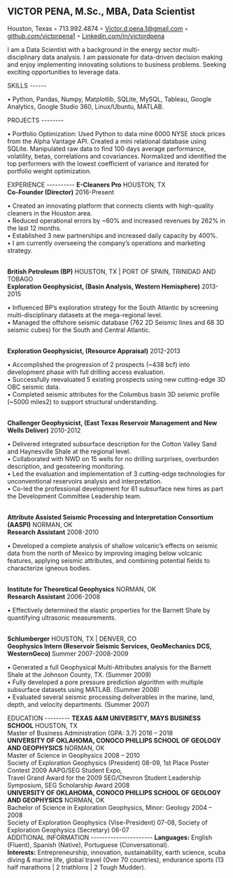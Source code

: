 VICTOR PENA, M.Sc., MBA, Data Scientist
----------
Houston, Texas ◦ 713.992.4874 ◦ Victor.d.pena.1@gmail.com ◦ <a href="https://www.github.com/victorpena1">github.com/victorpena1</a> ◦ <a href="https://www.Linkedin.com/in/victordpena">Linkedin.com/in/victordpena</a> 

<p>I am a Data Scientist with a background in the energy sector multi-disciplinary data analysis. I am passionate for data-driven decision making and enjoy implementing innovating solutions to business problems. Seeking exciting opportunities to leverage data.</p>
SKILLS
------
<p>•	Python, Pandas, Numpy, Matplotlib, SQLite, MySQL, Tableau, Google Analytics, Google Studio 360, Linux/Ubuntu, MATLAB. </p>
PROJECTS
--------
<p>•	Portfolio Optimization: Used Python to data mine 6000 NYSE stock prices from the Alpha Vantage API. Created a mini relational database using SQLite. Manipulated raw data to find 100 days average performance, volatility, betas, correlations and covariances. Normalized and identified the top performers with the lowest coefficient of variance and iterated for portfolio weight optimization. </p>
EXPERIENCE
----------
<b>E-Cleaners Pro</b>  HOUSTON, TX <br>
<b>Co-Founder (Director)</b>	2016-Present <br>
<p>•	Created an innovating platform that connects clients with high-quality cleaners in the Houston area. <br>
•	Reduced operational errors by ~60% and increased revenues by 262% in the last 12 months. <br>
•	Established 3 new partnerships and increased daily capacity by 400%. <br>
•	I am currently overseeing the company’s operations and marketing strategy. </p> <br>
<b>British Petroleum (BP)</b>	HOUSTON, TX | PORT OF SPAIN, TRINIDAD AND TOBAGO <br>
<b>Exploration Geophysicist, (Basin Analysis, Western Hemisphere)</b>	2013-2015 <br>
<p>•	Influenced BP’s exploration strategy for the South Atlantic by screening multi-disciplinary datasets at the mega-regional level. <br>
•	Managed the offshore seismic database (762 2D Seismic lines and 68 3D seismic cubes) for the South and Central Atlantic.</p> <br>
<b>Exploration Geophysicist, (Resource Appraisal)</b>	2012-2013	<br>
<p>•	Accomplished the progression of 2 prospects (~438 bcf) into development phase with full drilling access evaluation. <br>
•	Successfully reevaluated 5 existing prospects using new cutting-edge 3D OBC seismic data. <br>
•	Completed seismic attributes for the Columbus basin 3D seismic profile (~5000 miles2) to support structural understanding.</p> <br>
<b>Challenger Geophysicist, (East Texas Reservoir Management and New Wells Deliver)</b>	2010-2012 <br>
<p>•	Delivered integrated subsurface description for the Cotton Valley Sand and Haynesville Shale at the regional level. <br>
•	Collaborated with NWD on 15 wells for no drilling surprises, overburden description, and geosteering monitoring. <br>
•	Led the evaluation and implementation of 3 cutting-edge technologies for unconventional reservoirs analysis and interpretation. <br>
•	Co-led the professional development for 61 subsurface new hires as part the Development Committee Leadership team.</p> <br>
<b>Attribute Assisted Seismic Processing and Interpretation Consortium (AASPI)</b>	NORMAN, OK <br>
<b>Research Assistant</b> 	2008-2010 <br>
<p>•	Developed a complete analysis of shallow volcanic’s effects on seismic data from the north of Mexico by improving imaging below volcanic features, applying seismic attributes, and combining potential fields to characterize igneous bodies. </p> <br>
<b>Institute for Theoretical Geophysics</b>	NORMAN, OK <br>
<b>Research Assistant</b>	2006-2008 <br>
<p>•	Effectively determined the elastic properties for the Barnett Shale by quantifying ultrasonic measurements. </p> <br>
<b>Schlumberger</b>		HOUSTON, TX | DENVER, CO <br>
<b>Geophysics Intern (Reservoir Seismic Services, GeoMechanics DCS, WesternGeco) </b>	 Summer 2007-2008-2009  <br>
<p>•	Generated a full Geophysical Multi-Attributes analysis for the Barnett Shale at the Johnson County, TX. (Summer 2009) <br>
•	Fully developed a pore pressure prediction algorithm with multiple subsurface datasets using MATLAB. (Summer 2008) <br>
•	Evaluated several seismic processing deliverables in the marine, land, depth, and velocity departments. (Summer 2007)</p>
EDUCATION
---------
<b>TEXAS A&M UNIVERSITY, MAYS BUSINESS SCHOOL</b>	HOUSTON, TX <br>
Master of Business Administration (GPA: 3.7)	2016 – 2018 <br>
<b>UNIVERSITY OF OKLAHOMA, CONOCO PHILLIPS SCHOOL OF GEOLOGY AND GEOPHYSICS</b>	NORMAN, OK <br>
Master of Science in Geophysics	2008 – 2010 <br>
Society of Exploration Geophysics (President) 08-09, 1st Place Poster Contest 2009 AAPG/SEG Student Expo, <br>
Travel Grand Award for the 2009 SEG/Chevron Student Leadership Symposium, SEG Scholarship Award 2008 <br>
<b>UNIVERSITY OF OKLAHOMA, CONOCO PHILLIPS SCHOOL OF GEOLOGY AND GEOPHYSICS</b>	 NORMAN, OK <br>
Bachelor of Science in Exploration Geophysics, Minor: Geology	2004 – 2008   <br>
Society of Exploration Geophysics (Vise-President) 07-08, Society of Exploration Geophysics (Secretary) 06-07  <br>
ADDITIONAL INFORMATION
----------------------
<b>Languages:</b> English (Fluent), Spanish (Native), Portuguese (Conversational). <br>
<b>Interests:</b> Entrepreneurship, innovation, sustainability, earth science, scuba diving & marine life, global travel (Over 70 countries), endurance sports (13 half marathons | 2 triathlons | 2 Tough Mudder).
